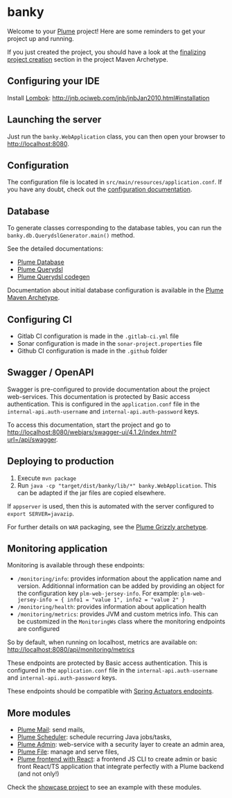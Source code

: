 banky
=============

Welcome to your [Plume](https://github.com/Coreoz/Plume) project!
Here are some reminders to get your project up and running.

If you just created the project, you should have a look at the [finalizing project creation](https://github.com/Coreoz/Plume-archetypes/blob/master/plume-archetype-querydsl-jersey-guice-grizzly#finalizing-project-creation) section in the project Maven Archetype.

Configuring your IDE
--------------------
Install [Lombok](https://projectlombok.org/): http://jnb.ociweb.com/jnb/jnbJan2010.html#installation

Launching the server
--------------------
Just run the `banky.WebApplication` class, you can then open your browser to <http://localhost:8080>.

Configuration
-------------
The configuration file is located in `src/main/resources/application.conf`.
If you have any doubt, check out the [configuration documentation](https://github.com/Coreoz/Plume/tree/master/plume-conf). 

Database
--------
To generate classes corresponding to the database tables,
you can run the `banky.db.QuerydslGenerator.main()` method.

See the detailed documentations:
- [Plume Database](https://github.com/Coreoz/Plume/tree/master/plume-db)
- [Plume Querydsl](https://github.com/Coreoz/Plume/tree/master/plume-db-querydsl)
- [Plume Querydsl codegen](https://github.com/Coreoz/Plume/tree/master/plume-db-querydsl-codegen)

Documentation about initial database configuration is available in the [Plume Maven Archetype](https://github.com/Coreoz/Plume-archetypes/blob/master/plume-archetype-querydsl-jersey-guice-grizzly#database-configuration).

Configuring CI
--------------
- Gitlab CI configuration is made in the `.gitlab-ci.yml` file
- Sonar configuration is made in the `sonar-project.properties` file
- Github CI configuration is made in the `.github` folder

Swagger / OpenAPI
-----------------
Swagger is pre-configured to provide documentation about the project web-services.
This documentation is protected by Basic access authentication. This is configured in the `application.conf` file
in the `internal-api.auth-username` and `internal-api.auth-password` keys.

To access this documentation, start the project
and go to <http://localhost:8080/webjars/swagger-ui/4.1.2/index.html?url=/api/swagger>.

Deploying to production
-----------------------
1. Execute `mvn package`
2. Run `java -cp "target/dist/banky/lib/*" banky.WebApplication`. This can be adapted if the jar files are copied elsewhere.

If `appserver` is used, then this is automated with the server configured to `export SERVER=javazip`.

For further details on `WAR` packaging, see the [Plume Grizzly archetype](https://github.com/Coreoz/Plume-archetypes/tree/master/plume-archetype-querydsl-jersey-guice-grizzly).

Monitoring application
----------------------
Monitoring is available through these endpoints:
- `/monitoring/info`: provides information about the application name and version. Additionnal information can be added by providing an object for the configuration key `plm-web-jersey-info`. For example: `plm-web-jersey-info = { info1 = "value 1", info2 = "value 2" }`
- `/monitoring/health`: provides information about application health
- `/monitoring/metrics`: provides JVM and custom metrics info. This can be customized in the `MonitoringWs` class where the monitoring endpoints are configured

So by default, when running on localhost, metrics are available on: <http://localhost:8080/api/monitoring/metrics>

These endpoints are protected by Basic access authentication. This is configured in the `application.conf` file
in the `internal-api.auth-username` and `internal-api.auth-password` keys.

These endpoints should be compatible with [Spring Actuators endpoints](https://docs.spring.io/spring-boot/docs/current/reference/html/actuator.html#actuator.endpoints).

More modules
------------
- [Plume Mail](https://github.com/Coreoz/Plume/tree/master/plume-mail): send mails,
- [Plume Scheduler](https://github.com/Coreoz/Plume/tree/master/plume-scheduler): schedule recurring Java jobs/tasks,
- [Plume Admin](https://github.com/Coreoz/Plume-admin): web-service with a security layer to create an admin area,
- [Plume File](https://github.com/Coreoz/Plume-file): manage and serve files,
- [Plume frontend with React](https://github.com/Coreoz/create-plume-react-project): a frontend JS CLI to create admin or basic front React/TS application that integrate perfectly with a Plume backend (and not only!)

Check the [showcase project](https://github.com/Coreoz/Plume-showcase)
to see an example with these modules.
